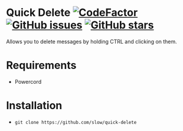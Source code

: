 # Quick Delete [![CodeFactor](https://www.codefactor.io/repository/github/slow/quick-delete/badge)](https://www.codefactor.io/repository/github/slow/quick-delete) [![GitHub issues](https://img.shields.io/github/issues/slow/quick-delete?style=flat)](https://github.com/slow/quick-delete/issues) [![GitHub stars](https://img.shields.io/github/stars/slow/quick-delete?style=flat)](https://github.com/slow/quick-delete/stargazers)

Allows you to delete messages by holding CTRL and clicking on them.

# Requirements

-  Powercord

# Installation

-  `git clone https://github.com/slow/quick-delete`
